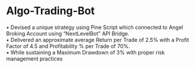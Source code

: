 # Algo-Trading-Bot
• Devised a unique strategy using Pine Script which connected to Angel Broking Account using “NextLevelBot” API Bridge.  
• Delivered an approximate average Return per Trade of 2.5% with a Profit Factor of 4.5 and Profitability % per Trade of 70%.  
• While sustaining a Maximum Drawdown of 3% with proper risk management practices
